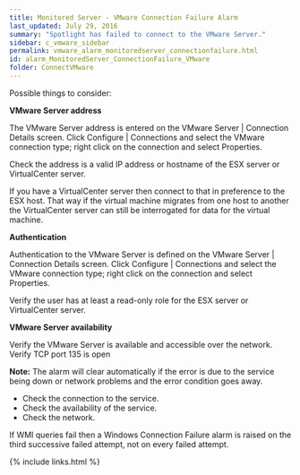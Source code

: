 ```yaml
---
title: ﻿Monitored Server - VMware Connection Failure Alarm
last_updated: July 29, 2016
summary: "Spotlight has failed to connect to the VMware Server."
sidebar: c_vmware_sidebar
permalink: vmware_alarm_monitoredserver_connectionfailure.html
id: alarm_MonitoredServer_ConnectionFailure_VMware
folder: ConnectVMware
---
```




<p>Possible things to consider:</p>

  <p><b>VMware Server address</b></p>
<p>The VMware Server address is entered on the VMware Server | Connection Details screen. Click Configure | Connections and select the VMware connection type; right click on the connection and select Properties.</p>
<p>Check the address is a valid IP address or hostname of the ESX server or VirtualCenter server.</p>
<p>If you have a VirtualCenter server then connect to that in preference to the ESX host. That way if the virtual machine migrates from one host to another the VirtualCenter server can still be interrogated for data for the virtual machine.</p>

  <p><b>Authentication</b></p>
  <p>Authentication to the VMware Server is defined on the VMware Server | Connection Details screen. Click Configure | Connections and select the VMware connection type; right click on the connection and select Properties.</p>
  <p>Verify the user has at least a read-only role for the ESX server or VirtualCenter server.</p>
  <p><b>VMware Server availability</b></p>
  <p>Verify the VMware Server is available and accessible over the network. Verify TCP port 135 is open</p>

<p><strong>Note:</strong> The alarm will clear automatically if the error is due to the service being down or network problems and the error condition goes away.</p>


* Check the connection to the service.
* Check the availability of the service.
* Check the network.

If WMI queries fail then a Windows Connection Failure alarm is raised on the third successive failed attempt, not on every failed attempt.


{% include links.html %}

